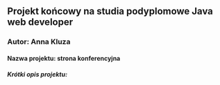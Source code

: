 ## Projekt końcowy na studia podyplomowe Java web developer
### Autor: Anna Kluza

#### Nazwa projektu: strona konferencyjna
##### Krótki opis projektu:
